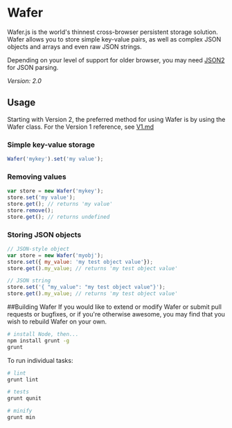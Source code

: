 # Wafer
Wafer.js is the world's thinnest cross-browser persistent storage solution. Wafer allows you to store simple key-value pairs, as well as complex JSON objects and arrays and even raw JSON strings.

Depending on your level of support for older browser, you may need [JSON2](https://github.com/douglascrockford/JSON-js/blob/master/json2.js) for JSON parsing.

_Version: 2.0_

## Usage
Starting with Version 2, the preferred method for using Wafer is by using the Wafer class. For the Version 1 reference, see [V1.md](V1.md)

### Simple key-value storage
```javascript
Wafer('mykey').set('my value');
```

### Removing values
```javascript
var store = new Wafer('mykey');
store.set('my value');
store.get(); // returns 'my value'
store.remove();
store.get(); // returns undefined
```

### Storing JSON objects
```javascript
// JSON-style object
var store = new Wafer('myobj');
store.set({ my_value: 'my test object value'});
store.get().my_value; // returns 'my test object value'

// JSON string
store.set('{ "my_value": "my test object value"}');
store.get().my_value; // returns 'my test object value'
```

##Building Wafer
If you would like to extend or modify Wafer or submit pull requests or bugfixes, or if you're otherwise awesome, you may find that you wish to rebuild Wafer on your own.

```bash
# install Node, then...
npm install grunt -g
grunt
```

To run individual tasks:

```bash
# lint
grunt lint

# tests
grunt qunit

# minify
grunt min
```
